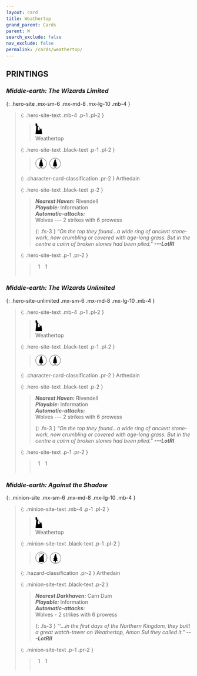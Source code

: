 ```yaml
---
layout: card
title: Weathertop
grand_parent: Cards
parent: W
search_exclude: false
nav_exclude: false
permalink: /cards/weathertop/
---
```


## PRINTINGS


### _Middle-earth: The Wizards Limited_

{: .hero-site .mx-sm-6 .mx-md-8 .mx-lg-10 .mb-4 }
> {: .hero-site-text .mb-4 .p-1 .pl-2 }
> > <div class="card-mp"><img src="/assets/images/ruinlair.svg"></div>
> > <div class="character-card-name">Weathertop</div>
>
> {: .hero-site-text .black-text .p-1 .pl-2 }
> > ![](/assets/images/wilderness.svg)&ensp;![](/assets/images/wilderness.svg)
>
> {: .character-card-classification .pr-2 }
> Arthedain
>
> {: .hero-site-text .black-text .p-2 }
> > _**Nearest Haven:**_ Rivendell <br>_**Playable:**_ Information <br>_**Automatic-attacks:**_<br> Wolves --- 2 strikes with 6 prowess  
> > 
> > {: .fs-3 } 
> > _“On the top they found...a wide ring of ancient stone-work, now crumbling or covered with age-long grass. But in the centre a cairn of broken stones had been piled."_ ***---&#65279;LotRI*** 
> 
> {: .hero-site-text .p-1 .pr-2 }
> > <div class="hero-site-draw"><span class="hero-you-draw">&ensp;1&ensp;</span><span class="hero-opp-draw">&ensp;1&ensp;</span></div>
> > <div class="card-corruption">&nbsp;</div>

### _Middle-earth: The Wizards Unlimited_

{: .hero-site-unlimited .mx-sm-6 .mx-md-8 .mx-lg-10 .mb-4 }
> {: .hero-site-text .mb-4 .p-1 .pl-2 }
> > <div class="card-mp"><img src="/assets/images/ruinlair.svg"></div>
> > <div class="character-card-name">Weathertop</div>
>
> {: .hero-site-text .black-text .p-1 .pl-2 }
> > ![](/assets/images/wilderness.svg)&ensp;![](/assets/images/wilderness.svg)
>
> {: .character-card-classification .pr-2 }
> Arthedain
>
> {: .hero-site-text .black-text .p-2 }
> > _**Nearest Haven:**_ Rivendell <br>_**Playable:**_ Information <br>_**Automatic-attacks:**_<br> Wolves --- 2 strikes with 6 prowess  
> > 
> > {: .fs-3 } 
> > _“On the top they found...a wide ring of ancient stone-work, now crumbling or covered with age-long grass. But in the centre a cairn of broken stones had been piled."_ ***---&#65279;LotRI*** 
> 
> {: .hero-site-text .p-1 .pr-2 }
> > <div class="hero-site-draw"><span class="hero-you-draw">&ensp;1&ensp;</span><span class="hero-opp-draw">&ensp;1&ensp;</span></div>
> > <div class="card-corruption">&nbsp;</div>

### _Middle-earth: Against the Shadow_

{: .minion-site .mx-sm-6 .mx-md-8 .mx-lg-10 .mb-4 }
> {: .minion-site-text .mb-4 .p-1 .pl-2 }
> > <div class="card-mp"><img src="/assets/images/ruinlair.svg"></div>
> > <div class="card-name">Weathertop</div>
>
> {: .minion-site-text .black-text .p-1 .pl-2 }
> > ![](/assets/images/shadow-land.svg)&ensp;![](/assets/images/wilderness.svg)
>
> {: .hazard-classification .pr-2 }
> Arthedain
>
> {: .minion-site-text .black-text .p-2 }
> > ***Nearest Darkhaven:*** Carn Dum <br>_**Playable:**_ Information <br>_**Automatic-attacks:**_<br> Wolves - 2 strikes with 6 prowess  
> > 
> > {: .fs-3 } 
> > _“‘...in the first days of the Northern Kingdom, they built a great watch-tower on Weathertop, Amon Sul they called it."_ ***---&#65279;LotRII*** 
> 
> {: .minion-site-text .p-1 .pr-2 }
> > <div class="hero-site-draw"><span class="minion-you-draw">&ensp;1&ensp;</span><span class="minion-opp-draw">&ensp;1&ensp;</span></div>
> > <div class="card-corruption">&nbsp;</div>
